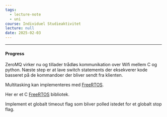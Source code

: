 ```yaml
---
tags:
  - lecture-note
  - uni
course: Individuel Studieaktivitet
lecture: null 
date: 2025-02-03
---
```


--- 
#### Progress
ZeroMQ virker nu og tillader trådløs kommunikation over Wifi mellem C og python. 
Næste step er at lave switch statements der eksekverer kode basseret på de kommandoer der bliver sendt fra klienten.

Multitasking kan implementeres med [FreeRTOS](https://blog.smittytone.net/2022/02/24/how-to-use-freertos-with-the-raspberry-pi-pico/).

Her er et C [FreeRTOS](https://embeddedcomputing.com/technology/open-source/linux-freertos-related/using-freertos-with-the-raspberry-pi-pico) bibliotek.

Implement et globalt timeout flag som bliver polled istedet for et globalt stop flag.